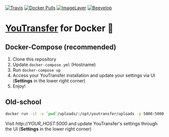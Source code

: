 [![Travis](https://img.shields.io/travis/beevelop/docker-youtransfer.svg?style=flat-square)](https://travis-ci.org/beevelop/docker-youtransfer)
[![Docker Pulls](https://img.shields.io/docker/pulls/beevelop/youtransfer.svg?style=flat-square)](https://links.beevelop.com/d-youtransfer)
[![ImageLayer](https://badge.imagelayers.io/beevelop/youtransfer:latest.svg)](https://imagelayers.io/?images=beevelop/youtransfer:latest)
[![Beevelop](https://links.beevelop.com/honey-badge)](https://beevelop.com)

# [YouTransfer](https://github.com/remie/YouTransfer) for Docker :whale:

## Docker-Compose (recommended)
1. Clone this repository
2. Update `docker-compose.yml` (Hostname)
3. Run `docker-compose up`
4. Access your YouTransfer installation and update your settings via UI (**Settings** in the lower right corner)
5. Enjoy!

## Old-school
```bash
docker run -it -v `pwd`/uploads/:/opt/youtransfer/uploads -p 5000:5000 beevelop/youtransfer
```

Visit *http://YOUR_HOST:5000* and update YouTransfer's settings through the UI (**Settings** in the lower right corner)
